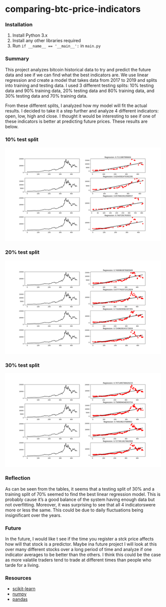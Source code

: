 # comparing-btc-price-indicators

### Installation
1. Install Python 3.x
3. Install any other libraries required
4. Run ```if __name__ == '__main__':``` in ```main.py```

### Summary
This project analyzes bitcoin historical data to try and predict the future data and see if we can find what the best indicators are. We use linear regression and create a model that takes data from 2017 to 2019 and splits into training and testing data. I used 3 different testing splits: 10% testing data and 90% training data, 20% testing data and 80% training data, and 30% testing data and 70% training data. 

From these different splits, I analyzed how my model will fit the actual results. I decided to take it a step further and analyze 4 different indicators: open, low, high and close. I thought it would be interesting to see if one of these indicators is better at predicting future prices. These results are below.

### 10% test split
![](pictures/10%.PNG)

### 20% test split
![](pictures/20%.PNG)

### 30% test split
![](pictures/30%.PNG)

### Reflection
As can be seen from the tables, it seems that a testing split of 30% and a training split of 70% seemed to find the best linear regression model. This is probably cause it’s a good balance of the system having enough data but not overfitting. Moreover, it was surprising to see that all 4 indicatorswere more or less the same. This could be due to daily fluctuations being insignificant over the years.

### Future
In the future, I would like t see if the time you register a stck price affects how will that stock is a predictor. Maybe ina  future project I will look at this over many different stocks over a long period of time and analyze if one indicator averages to be better than the others. I think this could be the case as more valatile traders tend to trade at different times than people who tarde for a living.

### Resources
* [scikit-learn](https://scikit-learn.org/)
* [numpy](https://numpy.org/)
* [pandas](https://pandas.pydata.org/)
